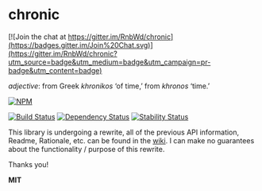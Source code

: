 # chronic

[![Join the chat at https://gitter.im/RnbWd/chronic](https://badges.gitter.im/Join%20Chat.svg)](https://gitter.im/RnbWd/chronic?utm_source=badge&utm_medium=badge&utm_campaign=pr-badge&utm_content=badge)

*adjective*: from Greek *khronikos* ‘of time,’ from *khronos* ‘time.’

[![NPM](https://nodei.co/npm/chronic.png?downloads=true)](https://nodei.co/npm/chronic/)

[![Build Status](https://travis-ci.org/RnbWd/chronic.svg?branch=master)](https://travis-ci.org/RnbWd/chronic)
[![Dependency Status](https://img.shields.io/david/rnbwd/chronic.svg?style=flat-square)](https://david-dm.org/rnbwd/chronic)
[![Stability Status](https://img.shields.io/badge/stability-nuclear-red.svg?style=flat-square)](https://github.com/dominictarr/stability#experimental)

This library is undergoing a rewrite, all of the previous API information, Readme, Rationale, etc. can be found in the [wiki](https://github.com/RnbWd/chronic/wiki). I can make no guarantees about the functionality / purpose of this rewrite.

Thanks you!

**MIT**
